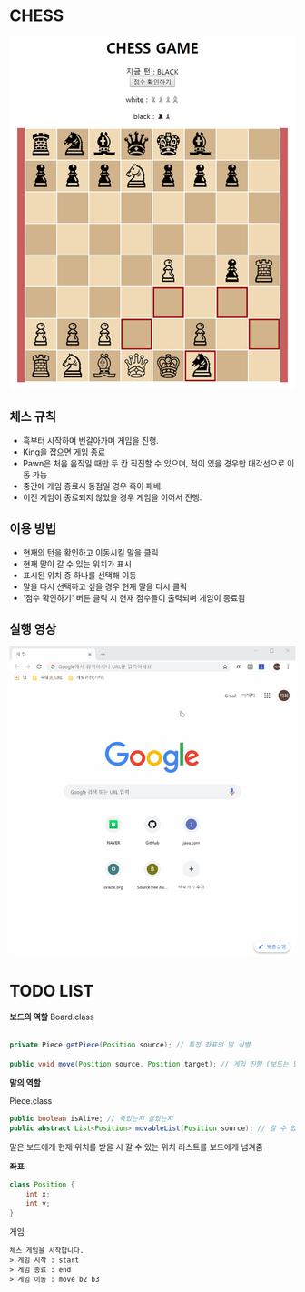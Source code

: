 # CHESS
![chess_sample](./images/chess_sample.jpg)



## 체스 규칙

- 흑부터 시작하며 번갈아가며 게임을 진행.
- King을 잡으면 게임 종료
- Pawn은 처음 움직일 때만 두 칸 직진할 수 있으며, 적이 있을 경우만 대각선으로 이동 가능
- 중간에 게임 종료시 동점일 경우 흑이 패배.
- 이전 게임이 종료되지 않았을 경우 게임을 이어서 진행.



## 이용 방법

* 현재의 턴을 확인하고 이동시킬 말을 클릭
* 현재 말이 갈 수 있는 위치가 표시
* 표시된 위치 중 하나를 선택해 이동
* 말을 다시 선택하고 싶을 경우 현재 말을 다시 클릭
* '점수 확인하기' 버튼 클릭 시 현재 점수들이 출력되며 게임이 종료됨 



## 실행 영상

![demo_chess](./images/demo_chess.gif)



# TODO LIST

**보드의 역할**
Board.class

```java

private Piece getPiece(Position source); // 특정 좌표의 말 식별

public void move(Position source, Position target); // 게임 진행 (보드는 말에게 받은 위치 리스트를 필터링 하여 최종적으로 갈 수 있는 위치리스트를 만듦)

```



**말의 역할**

Piece.class

```java
public boolean isAlive; // 죽었는지 살았는지
public abstract List<Position> movableList(Position source); // 갈 수 있는 좌표 반환
```

말은 보드에게 현재 위치를 받을 시 갈 수 있는 위치 리스트를 보드에게 넘겨줌

**좌표**

```java
class Position {
    int x;
	int y;
}
```

게임

```
체스 게임을 시작합니다.
> 게임 시작 : start
> 게임 종료 : end
> 게임 이동 : move b2 b3
```

​		